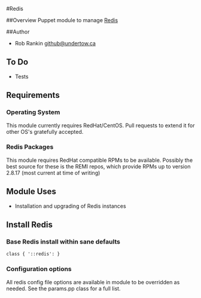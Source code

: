 #Redis

##Overview
Puppet module to manage [Redis](http://redis.io/)

##Author
* Rob Rankin <github@undertow.ca>

## To Do
* Tests

## Requirements

### Operating System
This module currently requires RedHat/CentOS.  Pull requests to extend it for other OS's gratefully accepted.

### Redis Packages
This module requires RedHat compatible RPMs to be available.  Possibly the best source for these is the REMI repos, which provide RPMs up to version 2.8.17 (most current at time of writing)

## Module Uses

* Installation and upgrading of Redis instances

## Install Redis

### Base Redis install within sane defaults
```
class { '::redis': }
```

### Configuration options

All redis config file options are available in module to be overridden as needed.  See the params.pp class for a full list.
